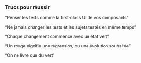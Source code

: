 ### Trucs pour réussir

<i class="fa fa-hand-rock-o fa-3x" aria-hidden="true"></i>

<q class="fragment">Penser les tests comme la first-class UI de vos composants</q>

<q class="fragment">Ne jamais changer les tests et les sujets testés en même temps</q>

<q class="fragment">Chaque changement commence avec un état vert</q>

<q class="fragment">Un rouge signifie une régression, ou une évolution souhaitée</q>

<q class="fragment">On ne livre que du vert</q>